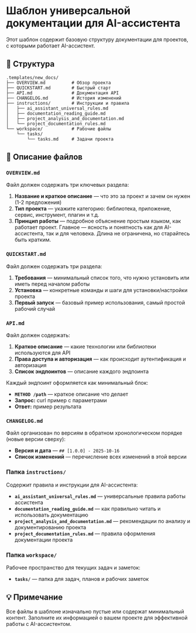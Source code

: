 # Шаблон универсальной документации для AI-ассистента

Этот шаблон содержит базовую структуру документации для проектов, с которыми работает AI-ассистент.

## 📁 Структура

```
.templates/new_docs/
├── OVERVIEW.md          # Обзор проекта
├── QUICKSTART.md        # Быстрый старт
├── API.md               # Документация API
├── CHANGELOG.md         # История изменений
├── instructions/        # Инструкции и правила
│   ├── ai_assistant_universal_rules.md
│   ├── documentation_reading_guide.md
│   ├── project_analysis_and_documentation.md
│   └── project_documentation_rules.md
└── workspace/           # Рабочие файлы
    └── tasks/
        └── tasks.md     # Задачи проекта
```

## 📄 Описание файлов

### `OVERVIEW.md`

Файл должен содержать три ключевых раздела:

1. **Название и краткое описание** — что это за проект и зачем он нужен (1-2 предложения)
2. **Тип проекта** — укажите категорию: библиотека, приложение, сервис, инструмент, плагин и т.д.
3. **Принцип работы** — подробное объяснение простым языком, как работает проект. Главное — ясность и понятность как для AI-ассистента, так и для человека. Длина не ограничена, но старайтесь быть кратким.

### `QUICKSTART.md`

Файл должен содержать три раздела:

1. **Требования** — минимальный список того, что нужно установить или иметь перед началом работы
2. **Установка** — конкретные команды и шаги для установки/настройки проекта
3. **Первый запуск** — базовый пример использования, самый простой рабочий случай

### `API.md`

Файл должен содержать:

1. **Краткое описание** — какие технологии или библиотеки используются для API
2. **Права доступа и авторизация** — как происходит аутентификация и авторизация
3. **Список эндпоинтов** — описание каждого эндпоинта

Каждый эндпоинт оформляется как минимальный блок:
- **`METHOD /path`** — краткое описание что делает
- **Запрос:** curl пример с параметрами
- **Ответ:** пример результата

### `CHANGELOG.md`

Файл организован по версиям в обратном хронологическом порядке (новые версии сверху):

- **Версия и дата** — `## [1.0.0] - 2025-10-16`
- **Список изменений** — перечисление всех изменений в этой версии

### Папка `instructions/`

Содержит правила и инструкции для AI-ассистента:

- **`ai_assistant_universal_rules.md`** — универсальные правила работы ассистента
- **`documentation_reading_guide.md`** — как правильно читать и использовать документацию
- **`project_analysis_and_documentation.md`** — рекомендации по анализу и документированию проекта
- **`project_documentation_rules.md`** — правила оформления документации проекта

### Папка `workspace/`

Рабочее пространство для текущих задач и заметок:

- **`tasks/`** — папка для задач, планов и рабочих заметок

## 💡 Примечание

Все файлы в шаблоне изначально пустые или содержат минимальный контент. Заполните их информацией о вашем проекте для эффективной работы с AI-ассистентом.

